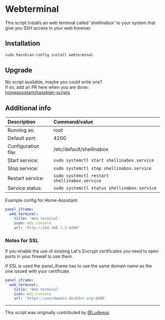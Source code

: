 # Webterminal

This script installs an web terminal called 'shellinabox' to your system that
give you SSH access in your web browser.

## Installation

```bash
sudo hassbian-config install webterminal
```

## Upgrade

No script available, maybe you could write one?  
If so, add an PR here when you are done:  
[homeassistant/hassbian-scripts][repo]

## Additional info

Description | Command/value
:--- | :---
Running as: | root
Default port: | 4200
Configuration file: | /etc/default/shellinabox
Start service: | `sudo systemctl start shellinabox.service`
Stop service: | `sudo systemctl stop shellinabox.service`
Restart service: |`sudo systemctl restart shellinabox.service`
Service status: |`sudo systemctl status shellinabox.service`

Example config for Home-Assistant:

```yaml
panel_iframe:
  web_terminal:
    title: 'Web terminal'
    icon: mdi:console
    url: 'http://192.168.1.2:4200'
```

### Notes for SSL

If you enable the use of existing Let's Encrypt certificates you need to open
ports in your firewall to use them.

If SSL is used the panel_iframe has to use the same domain name as the one
issued with your certificate.

```yaml
panel_iframe:
  web_terminal:
    title: 'Web terminal'
    icon: mdi:console
    url: 'https://yourdomain.duckdns.org:4200'
```

***

This script was originally contributed by [@Ludeeus][ludeeus].

<!--- Links --->
[ludeeus]: https://github.com/ludeeus
[repo]: https://github.com/home-assistant/hassbian-scripts/pulls

